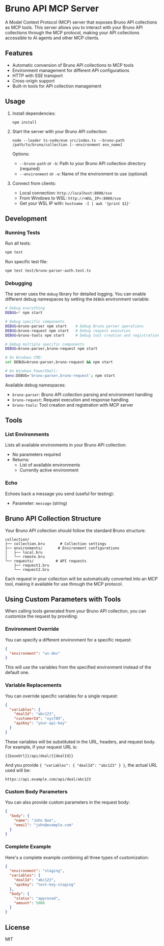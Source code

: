 # Bruno API MCP Server

A Model Context Protocol (MCP) server that exposes Bruno API collections as MCP tools. This server allows you to interact with your Bruno API collections through the MCP protocol, making your API collections accessible to AI agents and other MCP clients.

## Features

- Automatic conversion of Bruno API collections to MCP tools
- Environment management for different API configurations
- HTTP with SSE transport
- Cross-origin support
- Built-in tools for API collection management

## Usage

1. Install dependencies:

   ```
   npm install
   ```

2. Start the server with your Bruno API collection:

   ```
   node --loader ts-node/esm src/index.ts --bruno-path /path/to/bruno/collection [--environment env_name]
   ```

   Options:

   - `--bruno-path` or `-b`: Path to your Bruno API collection directory (required)
   - `--environment` or `-e`: Name of the environment to use (optional)

3. Connect from clients:
   - Local connection: `http://localhost:8000/sse`
   - From Windows to WSL: `http://<WSL_IP>:8000/sse`
   - Get your WSL IP with: `hostname -I | awk '{print $1}'`

## Development

### Running Tests

Run all tests:

```bash
npm test
```

Run specific test file:

```bash
npm test test/bruno-parser-auth.test.ts
```

### Debugging

The server uses the `debug` library for detailed logging. You can enable different debug namespaces by setting the `DEBUG` environment variable:

```bash
# Debug everything
DEBUG=* npm start

# Debug specific components
DEBUG=bruno-parser npm start    # Debug Bruno parser operations
DEBUG=bruno-request npm start   # Debug request execution
DEBUG=bruno-tools npm start     # Debug tool creation and registration

# Debug multiple specific components
DEBUG=bruno-parser,bruno-request npm start

# On Windows CMD:
set DEBUG=bruno-parser,bruno-request && npm start

# On Windows PowerShell:
$env:DEBUG='bruno-parser,bruno-request'; npm start
```

Available debug namespaces:

- `bruno-parser`: Bruno API collection parsing and environment handling
- `bruno-request`: Request execution and response handling
- `bruno-tools`: Tool creation and registration with MCP server

## Tools

### List Environments

Lists all available environments in your Bruno API collection:

- No parameters required
- Returns:
  - List of available environments
  - Currently active environment

### Echo

Echoes back a message you send (useful for testing):

- Parameter: `message` (string)

## Bruno API Collection Structure

Your Bruno API collection should follow the standard Bruno structure:

```
collection/
├── collection.bru       # Collection settings
├── environments/       # Environment configurations
│   ├── local.bru
│   └── remote.bru
└── requests/          # API requests
    ├── request1.bru
    └── request2.bru
```

Each request in your collection will be automatically converted into an MCP tool, making it available for use through the MCP protocol.

## Using Custom Parameters with Tools

When calling tools generated from your Bruno API collection, you can customize the request by providing:

### Environment Override

You can specify a different environment for a specific request:

```json
{
  "environment": "us-dev"
}
```

This will use the variables from the specified environment instead of the default one.

### Variable Replacements

You can override specific variables for a single request:

```json
{
  "variables": {
    "dealId": "abc123",
    "customerId": "xyz789",
    "apiKey": "your-api-key"
  }
}
```

These variables will be substituted in the URL, headers, and request body. For example, if your request URL is:

```
{{baseUrl}}/api/deal/{{dealId}}
```

And you provide `{ "variables": { "dealId": "abc123" } }`, the actual URL used will be:

```
https://api.example.com/api/deal/abc123
```

### Custom Body Parameters

You can also provide custom parameters in the request body:

```json
{
  "body": {
    "name": "John Doe",
    "email": "john@example.com"
  }
}
```

### Complete Example

Here's a complete example combining all three types of customization:

```json
{
  "environment": "staging",
  "variables": {
    "dealId": "abc123",
    "apiKey": "test-key-staging"
  },
  "body": {
    "status": "approved",
    "amount": 5000
  }
}
```

## License

MIT
